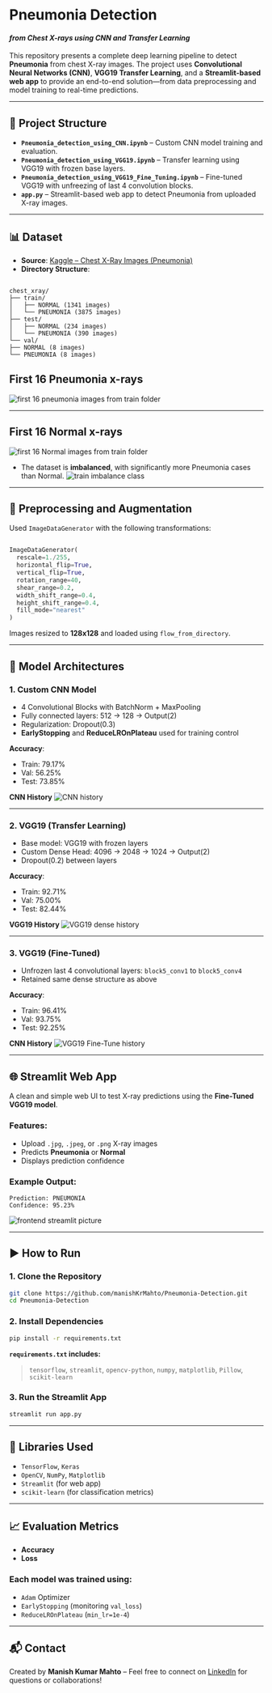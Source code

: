# Pneumonia Detection 
#### ***from Chest X-rays using CNN and Transfer Learning***

This repository presents a complete deep learning pipeline to detect **Pneumonia** from chest X-ray images. The project uses **Convolutional Neural Networks (CNN)**, **VGG19 Transfer Learning**, and a **Streamlit-based web app** to provide an end-to-end solution—from data preprocessing and model training to real-time predictions.

---

## 📁 Project Structure

- **`Pneumonia_detection_using_CNN.ipynb`** – Custom CNN model training and evaluation.
- **`Pneumonia_detection_using_VGG19.ipynb`** – Transfer learning using VGG19 with frozen base layers.
- **`Pneumonia_detection_using_VGG19_Fine_Tuning.ipynb`** – Fine-tuned VGG19 with unfreezing of last 4 convolution blocks.
- **`app.py`** – Streamlit-based web app to detect Pneumonia from uploaded X-ray images.

---

## 📊 Dataset

- **Source**: [Kaggle – Chest X-Ray Images (Pneumonia)](https://www.kaggle.com/datasets/paultimothymooney/chest-xray-pneumonia)
- **Directory Structure**:
```

chest_xray/
├── train/
│   ├── NORMAL (1341 images)
│   └── PNEUMONIA (3875 images)
├── test/
│   ├── NORMAL (234 images)
│   └── PNEUMONIA (390 images)
└── val/
├── NORMAL (8 images)
└── PNEUMONIA (8 images)

````

## First 16 Pneumonia x-rays
<img src = "images/first 16 Pneumonia images.png" alt = "first 16 pneumonia images from train folder"></img>

---

## First 16 Normal x-rays
<img src = "images/first 16 Normal images.png" alt = "first 16 Normal images from train folder"></img>



- The dataset is **imbalanced**, with significantly more Pneumonia cases than Normal.
<img src = "images/train imbalance classes.png" alt ="train imbalance class"></img>
---

## 🧪 Preprocessing and Augmentation

Used `ImageDataGenerator` with the following transformations:

````python

ImageDataGenerator(
  rescale=1./255,
  horizontal_flip=True,
  vertical_flip=True,
  rotation_range=40,
  shear_range=0.2,
  width_shift_range=0.4,
  height_shift_range=0.4,
  fill_mode="nearest"
)

````

Images resized to **128x128** and loaded using `flow_from_directory`.

---

## 🧠 Model Architectures

### 1. Custom CNN Model

* 4 Convolutional Blocks with BatchNorm + MaxPooling
* Fully connected layers: 512 → 128 → Output(2)
* Regularization: Dropout(0.3)
* **EarlyStopping** and **ReduceLROnPlateau** used for training control

**Accuracy**:

* Train: 79.17%
* Val: 56.25%
* Test: 73.85%

**CNN History**
<img src = "images/CNN history.png" alt ="CNN history"></img>

---

### 2. VGG19 (Transfer Learning)

* Base model: VGG19 with frozen layers
* Custom Dense Head: 4096 → 2048 → 1024 → Output(2)
* Dropout(0.2) between layers

**Accuracy**:

* Train: 92.71%
* Val: 75.00%
* Test: 82.44%

**VGG19 History**
<img src = "images/VGG19 dense history.png" alt ="VGG19 dense history"></img>

---

### 3. VGG19 (Fine-Tuned)

* Unfrozen last 4 convolutional layers: `block5_conv1` to `block5_conv4`
* Retained same dense structure as above

**Accuracy**:

* Train: 96.41%
* Val: 93.75%
* Test: 92.25%

**CNN History**
<img src = "images/VGG19 Fine-Tune history.png" alt ="VGG19 Fine-Tune history"></img>



---

## 🌐 Streamlit Web App

A clean and simple web UI to test X-ray predictions using the **Fine-Tuned VGG19 model**.

### Features:

* Upload `.jpg`, `.jpeg`, or `.png` X-ray images
* Predicts **Pneumonia** or **Normal**
* Displays prediction confidence

### Example Output:

````
Prediction: PNEUMONIA
Confidence: 95.23%
````

<img src ="images/frontend.jpg" alt = "frontend streamlit picture"></img>

---

## ▶️ How to Run

### 1. Clone the Repository

````bash
git clone https://github.com/manishKrMahto/Pneumonia-Detection.git
cd Pneumonia-Detection
````

### 2. Install Dependencies

````bash
pip install -r requirements.txt
````

**`requirements.txt` includes:**
> `tensorflow`, `streamlit`, `opencv-python`, `numpy`, `matplotlib`, `Pillow`, `scikit-learn`

### 3. Run the Streamlit App

````bash
streamlit run app.py
````

---

## 🔧 Libraries Used

* `TensorFlow`, `Keras`
* `OpenCV`, `NumPy`, `Matplotlib`
* `Streamlit` (for web app)
* `scikit-learn` (for classification metrics)

---

## 📈 Evaluation Metrics

* **Accuracy**
* **Loss**


### Each model was trained using:

* `Adam` Optimizer
* `EarlyStopping` (monitoring `val_loss`)
* `ReduceLROnPlateau` (`min_lr=1e-4`)

---

## 📬 Contact

Created by **Manish Kumar Mahto** – Feel free to connect on [LinkedIn](https://www.linkedin.com/in/manish-kumar-mahto/) for questions or collaborations!

